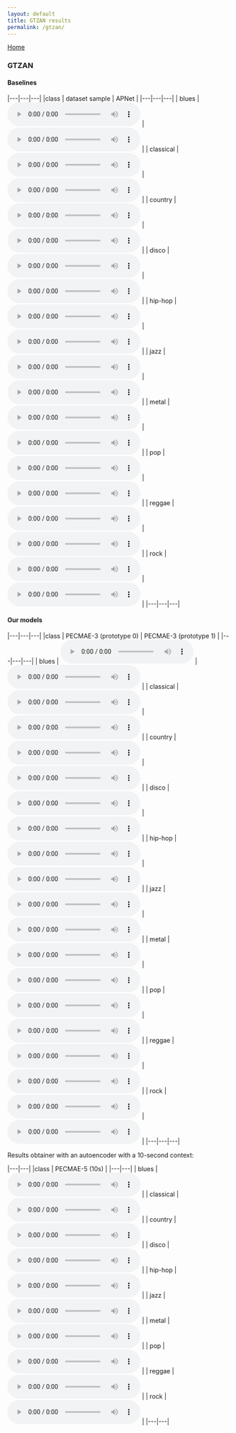 ```yaml
---
layout: default
title: GTZAN results
permalink: /gtzan/
---
```



[Home](/pecmae/)

### GTZAN

#### Baselines

|---|---|---|
|class | dataset sample | APNet |
|---|---|---|
| blues | <audio src="https://raw.githubusercontent.com/palonso/pecmae-samples/main/gtzan/samples/blues.00000.wav?" controls preload></audio> | <audio src="https://raw.githubusercontent.com/palonso/pecmae-samples/main/gtzan/apnet/00_blues.wav?" controls preload></audio> |
| classical | <audio src="https://raw.githubusercontent.com/palonso/pecmae-samples/main/gtzan/samples/classical.00000.wav?" controls preload></audio> | <audio src="https://raw.githubusercontent.com/palonso/pecmae-samples/main/gtzan/apnet/01_classical.wav?" controls preload></audio> |
| country | <audio src="https://raw.githubusercontent.com/palonso/pecmae-samples/main/gtzan/samples/country.00000.wav?" controls preload></audio> | <audio src="https://raw.githubusercontent.com/palonso/pecmae-samples/main/gtzan/apnet/02_country.wav?" controls preload></audio> |
| disco | <audio src="https://raw.githubusercontent.com/palonso/pecmae-samples/main/gtzan/samples/disco.00000.wav?" controls preload></audio> | <audio src="https://raw.githubusercontent.com/palonso/pecmae-samples/main/gtzan/apnet/03_disco.wav?" controls preload></audio> |
| hip-hop | <audio src="https://raw.githubusercontent.com/palonso/pecmae-samples/main/gtzan/samples/hip-hop.00000.wav?" controls preload></audio> | <audio src="https://raw.githubusercontent.com/palonso/pecmae-samples/main/gtzan/apnet/04_hip-hop.wav?" controls preload></audio> |
| jazz | <audio src="https://raw.githubusercontent.com/palonso/pecmae-samples/main/gtzan/samples/jazz.00000.wav?" controls preload></audio> | <audio src="https://raw.githubusercontent.com/palonso/pecmae-samples/main/gtzan/apnet/05_jazz.wav?" controls preload></audio> |
| metal | <audio src="https://raw.githubusercontent.com/palonso/pecmae-samples/main/gtzan/samples/metal.00000.wav?" controls preload></audio> | <audio src="https://raw.githubusercontent.com/palonso/pecmae-samples/main/gtzan/apnet/06_metal.wav?" controls preload></audio> |
| pop | <audio src="https://raw.githubusercontent.com/palonso/pecmae-samples/main/gtzan/samples/pop.00000.wav?" controls preload></audio> | <audio src="https://raw.githubusercontent.com/palonso/pecmae-samples/main/gtzan/apnet/07_pop.wav?" controls preload></audio> |
| reggae | <audio src="https://raw.githubusercontent.com/palonso/pecmae-samples/main/gtzan/samples/reggae.00000.wav?" controls preload></audio> | <audio src="https://raw.githubusercontent.com/palonso/pecmae-samples/main/gtzan/apnet/08_reggae.wav?" controls preload></audio> |
| rock | <audio src="https://raw.githubusercontent.com/palonso/pecmae-samples/main/gtzan/samples/rock.00000.wav?" controls preload></audio> | <audio src="https://raw.githubusercontent.com/palonso/pecmae-samples/main/gtzan/apnet/09_rock.wav?" controls preload></audio> |
|---|---|---|

#### Our models

|---|---|---|
|class | PECMAE-3 (prototype 0) | PECMAE-3 (prototype 1) |
|---|---|---|
| blues | <audio src="https://raw.githubusercontent.com/palonso/pecmae-samples/main/gtzan/pecmae-3/v491_blu_n0_gs1.wav?" controls preload></audio> | <audio src="https://raw.githubusercontent.com/palonso/pecmae-samples/main/gtzan/pecmae-3/v491_blu_n0_gs1.wav?" controls preload></audio> |
| classical | <audio src="https://raw.githubusercontent.com/palonso/pecmae-samples/main/gtzan/pecmae-3/v491_cla_n0_gs1.wav?" controls preload></audio> | <audio src="https://raw.githubusercontent.com/palonso/pecmae-samples/main/gtzan/pecmae-3/v491_cla_n0_gs1.wav?" controls preload></audio> |
| country | <audio src="https://raw.githubusercontent.com/palonso/pecmae-samples/main/gtzan/pecmae-3/v491_cou_n0_gs1.wav?" controls preload></audio> | <audio src="https://raw.githubusercontent.com/palonso/pecmae-samples/main/gtzan/pecmae-3/v491_cou_n0_gs1.wav?" controls preload></audio> |
| disco | <audio src="https://raw.githubusercontent.com/palonso/pecmae-samples/main/gtzan/pecmae-3/v491_dis_n0_gs1.wav?" controls preload></audio> | <audio src="https://raw.githubusercontent.com/palonso/pecmae-samples/main/gtzan/pecmae-3/v491_dis_n0_gs1.wav?" controls preload></audio> |
| hip-hop | <audio src="https://raw.githubusercontent.com/palonso/pecmae-samples/main/gtzan/pecmae-3/v491_hip_n0_gs1.wav?" controls preload></audio> | <audio src="https://raw.githubusercontent.com/palonso/pecmae-samples/main/gtzan/pecmae-3/v491_hip_n0_gs1.wav?" controls preload></audio> |
| jazz | <audio src="https://raw.githubusercontent.com/palonso/pecmae-samples/main/gtzan/pecmae-3/v491_jaz_n0_gs1.wav?" controls preload></audio> | <audio src="https://raw.githubusercontent.com/palonso/pecmae-samples/main/gtzan/pecmae-3/v491_jaz_n0_gs1.wav?" controls preload></audio> |
| metal | <audio src="https://raw.githubusercontent.com/palonso/pecmae-samples/main/gtzan/pecmae-3/v491_met_n0_gs1.wav?" controls preload></audio> | <audio src="https://raw.githubusercontent.com/palonso/pecmae-samples/main/gtzan/pecmae-3/v491_met_n0_gs1.wav?" controls preload></audio> |
| pop | <audio src="https://raw.githubusercontent.com/palonso/pecmae-samples/main/gtzan/pecmae-3/v491_pop_n0_gs1.wav?" controls preload></audio> | <audio src="https://raw.githubusercontent.com/palonso/pecmae-samples/main/gtzan/pecmae-3/v491_pop_n0_gs1.wav?" controls preload></audio> |
| reggae | <audio src="https://raw.githubusercontent.com/palonso/pecmae-samples/main/gtzan/pecmae-3/v491_reg_n0_gs1.wav?" controls preload></audio> | <audio src="https://raw.githubusercontent.com/palonso/pecmae-samples/main/gtzan/pecmae-3/v491_reg_n0_gs1.wav?" controls preload></audio> |
| rock | <audio src="https://raw.githubusercontent.com/palonso/pecmae-samples/main/gtzan/pecmae-3/v491_roc_n0_gs1.wav?" controls preload></audio> | <audio src="https://raw.githubusercontent.com/palonso/pecmae-samples/main/gtzan/pecmae-3/v491_roc_n0_gs1.wav?" controls preload></audio> |
|---|---|---|


Results obtainer with an autoencoder with a 10-second context:

|---|---|
|class | PECMAE-5 (10s) |
|---|---|
| blues | <audio src="https://raw.githubusercontent.com/palonso/pecmae-samples/main/gtzan/pecmae-5-10s/v533_blu_n0_gs1.wav?" controls preload></audio> |
| classical | <audio src="https://raw.githubusercontent.com/palonso/pecmae-samples/main/gtzan/pecmae-5-10s/v533_cla_n0_gs1.wav?" controls preload></audio> |
| country | <audio src="https://raw.githubusercontent.com/palonso/pecmae-samples/main/gtzan/pecmae-5-10s/v533_cou_n0_gs1.wav?" controls preload></audio> |
| disco | <audio src="https://raw.githubusercontent.com/palonso/pecmae-samples/main/gtzan/pecmae-5-10s/v533_dis_n0_gs1.wav?" controls preload></audio> |
| hip-hop | <audio src="https://raw.githubusercontent.com/palonso/pecmae-samples/main/gtzan/pecmae-5-10s/v533_hip_n0_gs1.wav?" controls preload></audio> |
| jazz | <audio src="https://raw.githubusercontent.com/palonso/pecmae-samples/main/gtzan/pecmae-5-10s/v533_jaz_n0_gs1.wav?" controls preload></audio> |
| metal | <audio src="https://raw.githubusercontent.com/palonso/pecmae-samples/main/gtzan/pecmae-5-10s/v533_met_n0_gs1.wav?" controls preload></audio> |
| pop | <audio src="https://raw.githubusercontent.com/palonso/pecmae-samples/main/gtzan/pecmae-5-10s/v533_pop_n0_gs1.wav?" controls preload></audio> |
| reggae | <audio src="https://raw.githubusercontent.com/palonso/pecmae-samples/main/gtzan/pecmae-5-10s/v533_reg_n0_gs1.wav?" controls preload></audio> |
| rock | <audio src="https://raw.githubusercontent.com/palonso/pecmae-samples/main/gtzan/pecmae-5-10s/v533_roc_n0_gs1.wav?" controls preload></audio> |
|---|---|
